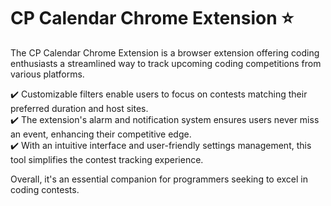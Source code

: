 # CP Calendar Chrome Extension ⭐

The CP Calendar Chrome Extension is a browser extension offering coding enthusiasts a streamlined way to track upcoming coding competitions from various platforms.

✔️ Customizable filters enable users to focus on contests matching their preferred duration and host sites.          
✔️ The extension's alarm and notification system ensures users never miss an event, enhancing their competitive edge.     
✔️ With an intuitive interface and user-friendly settings management, this tool simplifies the contest tracking experience.  

 Overall, it's an essential companion for programmers seeking to excel in coding contests.
